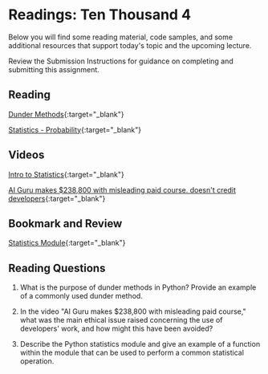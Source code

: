 # Readings: Ten Thousand 4

Below you will find some reading material, code samples, and some additional resources that support today's topic and the upcoming lecture.

Review the Submission Instructions for guidance on completing and submitting this assignment.

## Reading

[Dunder Methods](https://dbader.org/blog/python-dunder-methods){:target="_blank"}

<!-- Mix it up! Create the questions with pointed answers, fill in the blank, or opinion/open ended -->

[Statistics - Probability](https://www.dataquest.io/blog/basic-statistics-in-python-probability/){:target="_blank"}

<!-- Mix it up! Create the questions with pointed answers, fill in the blank, or opinion/open ended -->

## Videos

[Intro to Statistics](https://www.youtube.com/watch?v=MdHtK7CWpCQ){:target="_blank"}

<!-- Mix it up! Create the questions with pointed answers, fill in the blank, or opinion/open ended -->

[AI Guru makes $238,800 with misleading paid course. doesn't credit developers](https://www.youtube.com/watch?v=7jmBE4yPrOs){:target="_blank"}

<!-- Mix it up! Create the questions with pointed answers, fill in the blank, or opinion/open ended -->

## Bookmark and Review

[Statistics Module](https://docs.python.org/3/library/statistics.html){:target="_blank"}

## Reading Questions
<!-- Written with help from ChatGPT -->

1. What is the purpose of dunder methods in Python? Provide an example of a commonly used dunder method.

1. In the video "AI Guru makes $238,800 with misleading paid course," what was the main ethical issue raised concerning the use of developers' work, and how might this have been avoided?

1. Describe the Python statistics module and give an example of a function within the module that can be used to perform a common statistical operation.
